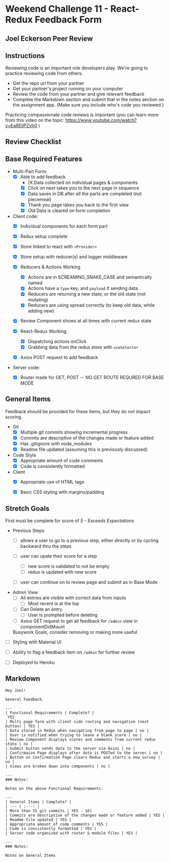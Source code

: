 # Weekend Challenge 11 - React-Redux Feedback Form

## Joel Eckerson Peer Review 

## Instructions

Reviewing code is an important role developers play. We're going to practice reviewing code from others.

- Get the repo url from your partner
- Get your partner's project running on your computer
- Review the code from your partner and give relevant feedback
- Complete the Markdown section and submit that in the notes section on the assignment app. (Make sure you include who's code you reviewed.)

Practicing compassionate code reviews is important (you can learn more from this video on the topic: https://www.youtube.com/watch?v=Ea8EiIPZvh0 )

## Review Checklist

## Base Required Features 

- Multi-Part Form:  
  - [X] Able to add feedback
    - [X Data collected on individual pages & components
    - [X] Click on next takes you to the next page in sequence
    - [X] Data saves in DB after *all* the parts are completed (not piecemeal)
    - [X] Thank you page takes you back to the first view
    - [X] Old Data is cleared on form completion

- Client code:
  - [X]  Individual components for each form part
  - [X]  Redux setup complete
    - [X] Store linked to react with `<Provider>`
    - [X] Store setup with reducer(s) and logger middleware 
  - [X] Reducers & Actions Working
    - [X] Actions are in SCREAMING_SNAKE_CASE and semantically named
    - [X] Actions have a `type` key, and `payload` if sending data
    - [X] Reducers are returning a new state, or the old state (not mutating)
    - [X] Reducers are using spread correctly (to keep old data, while adding new)
  - [X] Review Component shows at all times with current redux state
  - [X] React-Redux Working
    - [X] Dispatching actions onClick
    - [X] Grabbing data from the redux store with `useSelector`
  - [X] Axios POST request to add feedback


- Server code:   
  - [X] Router made for GET, POST -- NO GET ROUTE REQURED FOR BASE MODE


## General Items
Feedback should be provided for these items, but they do not impact scoring.

- Git 
  - [X] Multiple git commits showing incremental progress
  - [X] Commits are descriptive of the changes made or feature added 
  - [X] Has .gitignore with node_modules
  - [X] Readme file updated (assuming this is previously discussed)
- Code Style 
  - [X] Appropriate amount of code comments
  - [X] Code is consistently formatted
- Client
  - [X] Appropriate use of HTML tags
  - [X] Basic CSS styling with margins/padding


## Stretch Goals
First must be complete for score of _5 - Exceeds Expectations_

- Previous Steps
  - [ ] allows a user to go to a previous step, either directly or by cycling backward thru the steps
  - [ ] user can upate their score for a step
    - [ ] new score is validated to not be empty
    - [ ] redux is updated with new score
  - [ ] user can continue on to review page and submit as in Base Mode


- Admin View
  - [ ] All entries are visible with correct data from inputs
    - [ ] Most recent is at the top
  - [ ] Can Delete an entry
    - [ ] User is prompted before deleting
  - [ ] Axios GET request to get all feedback for `/admin` view in componentDidMount

  Busywork Goals, consider removing or making more useful

- [ ] Styling with Material UI
- [ ] Ability to flag a feedback item on `/admin` for further review
- [ ] Deployed to Heroku


## Markdown

```
Hey Joel!

General Feedback.

---
| Functional Requirements | Complete? |
 YES
| Multi page form with client side routing and navigation (next button) | YES |
| Data stored in Redux when navigating from page to page | no |
| User is notified when trying to leave a blank score | no |
| Review Component displays scores and comments from current redux state | no |
| Submit button sends data to the server via Axios | no |
| Confirmaion Page displays after data is POSTed to the server | no |
| Button on Confirmation Page clears Redux and starts a new survey | no |
| Views are broken down into components | no |

---
### Notes:

Notes on the above Functional Requirements.

---
| General Items | Complete? |
| --- | :---: |
| More than 15 git commits | YES - 16|
| Commits are descriptive of the changes made or feature added | YES |
| Readme file updated | YES |
| Appropriate amount of code comments | YES |
| Code is consistently formatted | YES |
| Server code organized with router & module files | YES |

---
### Notes:

Notes on General Items

```
